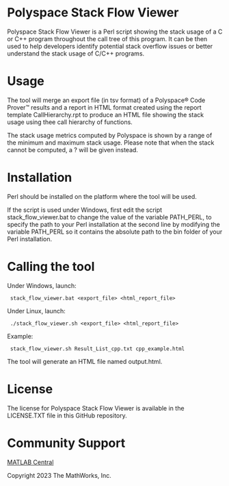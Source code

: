 # Polyspace Stack Flow Viewer

Polyspace Stack Flow Viewer is a Perl script showing the stack usage of a C or C++ program throughout the call tree of this program. 
It can be then used to help developers identify potential stack overflow issues or better understand the stack usage of C/C++ programs.

# Usage

The tool will merge an export file (in tsv format) of a Polyspace® Code Prover&trade; results and a report in HTML format created using the report template CallHierarchy.rpt to produce an HTML file showing the stack usage using thee call hierarchy of functions.

The stack usage metrics computed by Polyspace is shown by a range of the minimum and maximum stack usage.
Please note that when the stack cannot be computed, a ? will be given instead.

# Installation

Perl should be installed on the platform where the tool will be used.

If the script is used under Windows, first edit the script stack_flow_viewer.bat to change the value of the variable PATH_PERL, to specify the path to your Perl installation at the second line by modifying the variable PATH_PERL so it contains the absolute path to the bin folder of your Perl installation.

# Calling the tool

Under Windows, launch:

``` 
 stack_flow_viewer.bat <export_file> <html_report_file>
``` 

Under Linux, launch:

``` 
 ./stack_flow_viewer.sh <export_file> <html_report_file>
``` 

Example:

``` 
 stack_flow_viewer.sh Result_List_cpp.txt cpp_example.html
```

The tool will generate an HTML file named output.html.

# License

The license for Polyspace Stack Flow Viewer is available in the LICENSE.TXT file in this GitHub repository.

# Community Support

[MATLAB Central](https://www.mathworks.com/matlabcentral)

Copyright 2023 The MathWorks, Inc.
